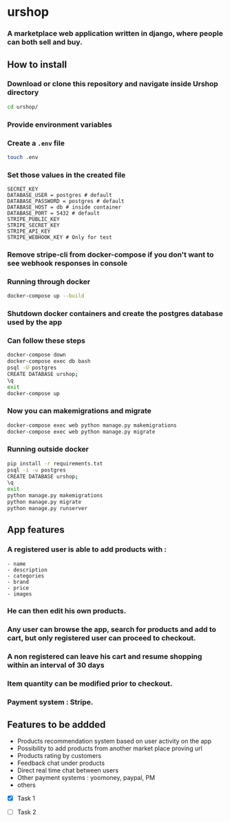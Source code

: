 # urshop
### A marketplace web application written in django, where people can both sell and buy.  
## How to install
### Download or clone this repository and navigate inside Urshop directory
```bash
cd urshop/
```
### Provide environment variables
### Create a ```.env``` file
```bash
touch .env
```
### Set those values in the created file
```env
SECRET_KEY
DATABASE_USER = postgres # default
DATABASE_PASSWORD = postgres # default
DATABASE_HOST = db # inside container
DATABASE_PORT = 5432 # default
STRIPE_PUBLIC_KEY 
STRIPE_SECRET_KEY
STRIPE_API_KEY
STRIPE_WEBHOOK_KEY # Only for test
```
### Remove stripe-cli from docker-compose if you don't want to see webhook responses in console

### Running through docker
```bash
docker-compose up --build
```
### Shutdown docker containers and create the postgres database used by the app
### Can follow these steps
```bash
docker-compose down
docker-compose exec db bash
psql -U postgres 
CREATE DATABASE urshop;
\q
exit
docker-compose up
```
### Now you can makemigrations and migrate
```bash
docker-compose exec web python manage.py makemigrations
docker-compose exec web python manage.py migrate
```

### Running outside docker
```bash
pip install -r requirements.txt
psql -i -u postgres 
CREATE DATABASE urshop;
\q
exit
python manage.py makemigrations
python manage.py migrate
python manage.py runserver
```
## App features
### A registered user is able to add products with :  

    - name  
    - description  
    - categories  
    - brand  
    - price  
    - images  
### He can then edit his own products.
### Any user can browse the app, search for products and add to cart, but only registered user can proceed to checkout.  
### A non registered can leave his cart and resume shopping within an interval of 30 days
### Item quantity can be modified prior to checkout.  
### Payment system : Stripe.  

## Features to be addded
- Products recommendation system based on user activity on the app  
- Possibility to add products from another market place proving url  
- Products rating by customers  
- Feedback chat under products
- Direct real time chat between users  
- Other payment systems : yoomoney, paypal, PM
- others
- [x] Task 1
- [ ] Task 2
    